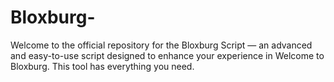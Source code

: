 # Bloxburg-
Welcome to the official repository for the Bloxburg Script — an advanced and easy-to-use script designed to enhance your experience in Welcome to Bloxburg. This tool has everything you need.
